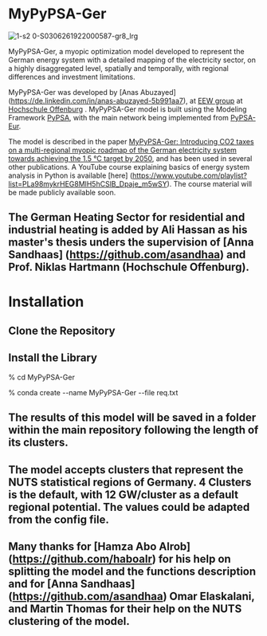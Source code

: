 # MyPyPSA-Ger
![1-s2 0-S0306261922000587-gr8_lrg](https://user-images.githubusercontent.com/60949903/179805438-f593a866-a2a9-4bd9-b0a4-33075f7bd344.jpg)


MyPyPSA-Ger, a myopic optimization model developed to represent the German energy system with a detailed mapping of the electricity sector, on a highly disaggregated level, spatially and temporally, with regional differences and investment limitations.

MyPyPSA-Ger was developed by [Anas Abuzayed] (https://de.linkedin.com/in/anas-abuzayed-5b991aa7), at [EEW group](https://ines.hs-offenburg.de/forschung/energiesysteme-und-energiewirtschaft) at [Hochschule Offenburg](https://www.hs-offenburg.de/) . MyPyPSA-Ger model is built using the Modeling Framework [PyPSA](https://github.com/PyPSA/pypsa), with the main network being implemented from [PyPSA-Eur](https://github.com/PyPSA/pypsa-eur).

The model is described in the paper [MyPyPSA-Ger: Introducing CO2 taxes on a multi-regional myopic roadmap of the German electricity system towards achieving the 1.5 °C target by 2050](https://www.sciencedirect.com/science/article/pii/S0306261922000587), and has been used in several other publications. A YouTube course explaining basics of energy system analysis in Python is available [here] (https://www.youtube.com/playlist?list=PLa98mykrHEG8MlH5hCSlB_Dpaje_m5wSY). The course material will be made publicly available soon.

## The German Heating Sector for residential and industrial heating is added by Ali Hassan as his master's thesis unders the supervision of [Anna Sandhaas] (https://github.com/asandhaa) and Prof. Niklas Hartmann (Hochschule Offenburg).




# Installation 

## Clone the Repository 
## Install the Library
% cd MyPyPSA-Ger

% conda create --name MyPyPSA-Ger --file req.txt

## The results of this model will be saved in a folder within the main repository following the length of its clusters.

## The model accepts clusters that represent the NUTS statistical regions of Germany. 4 Clusters is the default, with 12 GW/cluster as a default regional potential. The values could be adapted from the config file.


## Many thanks for [Hamza Abo Alrob] (https://github.com/haboalr) for his help on splitting the model and the functions description and for [Anna Sandhaas] (https://github.com/asandhaa) Omar Elaskalani, and Martin Thomas for their help on the NUTS clustering of the model.
